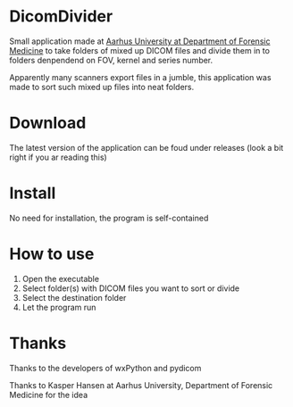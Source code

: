 # DicomDivider
Small application made at [Aarhus University at Department of Forensic Medicine](https://forensic.au.dk/) to take folders of mixed up DICOM files and divide them in to folders denpendend on FOV, kernel and series number.

Apparently many scanners export files in a jumble, this application was made to sort such mixed up files into neat folders.

# Download 

The latest version of the application can be foud under releases (look a bit right if you ar reading this)

# Install

No need for installation, the program is self-contained

# How to use

1) Open the executable
2) Select folder(s) with DICOM files you want to sort or divide
3) Select the destination folder
4) Let the program run

# Thanks
Thanks to the developers of wxPython and pydicom

Thanks to Kasper Hansen at Aarhus University, Department of Forensic Medicine for the idea
